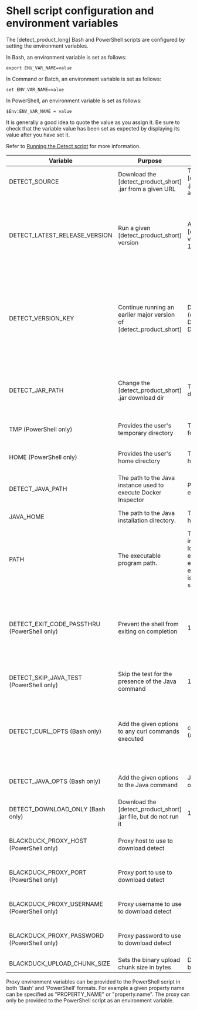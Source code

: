 # Shell script configuration and environment variables

The [detect_product_long] Bash and PowerShell scripts are configured by setting the environment variables.

In Bash, an environment variable is set as follows:

    export ENV_VAR_NAME=value

In Command or Batch, an environment variable is set as follows:

    set ENV_VAR_NAME=value

In PowerShell, an environment variable is set as follows:

    $Env:ENV_VAR_NAME = value

It is generally a good idea to quote the value as you assign it.
Be sure to check that the variable value has been set as expected by displaying its value after you have set it.

Refer to [Running the Detect script](../runningdetect/basics/runningscript.md) for more information.

| Variable             | Purpose                                             | Value           | Notes                                      |
| -------------------- | --------------------------------------------------- | --------------- | ------------------------------------------ |
| DETECT_SOURCE        | Download the [detect_product_short] .jar from a given URL |  The URL of the [detect_product_short] .jar file to download and run |                                            |
| DETECT_LATEST_RELEASE_VERSION | Run a given [detect_product_short] version |  A [detect_product_short] version (example: 10.0.0) | If you would like to run a [detect_product_short] version other than the latest, set DETECT_LATEST_RELEASE_VERSION to the [detect_product_short] version you would like to run (for example: 10.0.0). DETECT_SOURCE has precedence over DETECT_LATEST_RELEASE_VERSION. You can see the available [detect_product_short] versions in the binary repository specified in [download locations](../downloadingandinstalling/downloadlocations.md). |
| DETECT_VERSION_KEY | Continue running an earlier major version of [detect_product_short] | DETECT_LATEST (default), DETECT_LATEST_10, DETECT_LATEST_9 | If neither DETECT_SOURCE nor DETECT_LATEST_RELEASE_VERSION is specified, the script will use the version key to query Artifactory for the correct version to download. By default it will look for DETECT_LATEST, however the [detect_product_short] artifactory also includes keys for some of the major versions of [detect_product_short] such as DETECT_LATEST_9. You can view the available values for DETECT_VERSION_KEY in [detect_product_short] project in the binary repository specified in [download locations](../downloadingandinstalling/downloadlocations.md). |
| DETECT_JAR_PATH | Change the [detect_product_short] .jar download dir | The path to the .jar file download directory | If DETECT_JAR_PATH is provided, the script will use this location when downloading and running detect. The location of the jar will be DETECT_JAR_PATH/[detect_product_lowercase]-{version}.jar. The Bash script will default to '{user home directory}/detect/download' if no option is specified. |
| TMP (PowerShell only) | Provides the user's temporary directory | The path to a directory for temporary files | If DETECT_JAR_PATH is not provided, the script will use the environment 'TMP' variable as the folder for the [detect_product_short] .jar path. |
| HOME (PowerShell only) | Provides the user's home directory | The path to the user's home directory | If DETECT_JAR_PATH is not provided and no 'TMP' variable can be found, the '$HOME/tmp' folder will be used for the [detect_product_short] jar path. |
| DETECT_JAVA_PATH | The path to the Java instance used to execute Docker Inspector | Path to the Java executable file. | To set the Java instance used by [detect_product_short], invoke [detect_product_short] using a specific Java executible or set JAVA_HOME. |
| JAVA_HOME | The path to the Java installation directory. | The path to the Java home directory. | If DETECT_JAVA_PATH is not set, and JAVA_HOME is set, the script will execute $JAVA_HOME/bin/java. |
| PATH | The executable program path. | The list of directories in which the system looks for the executable file for each command executed (the syntax is operating system-specific). | If neither  DETECT_JAVA_PATH nor JAVA_HOME are set, the script assumes the directory containing the Java executable file is on the path. |
| DETECT_EXIT_CODE_PASSTHRU (PowerShell only) | Prevent the shell from exiting on completion | 1 | Setting this variable to '1' will cause the script to simply return the exit code but not exit. By default, the [detect_product_short] PowerShell script will exit with the exit code of [detect_product_short]. This is desirable because many CI's such as Team Foundation Server(TFS), will look at the scripts exit code to decide build status. It may be undesirable to exit the script in some situations such as when debugging in a terminal. |
| DETECT_SKIP_JAVA_TEST (PowerShell only) | Skip the test for the presence of the Java command |  1 | Setting this variable to '1' causes the script not to ensure that Java is on the path. By default the script will attempt to execute "java -version" to ensure that Java is available and executable. |
| DETECT_CURL_OPTS (Bash only) | Add the given options to any curl commands executed | curl command options (a string) | Use this variable to add options to the curl command used to download files such as the [detect_product_short] .jar file. For example, you can use this variable to set proxy settings for curl. The PowerShell script does not support this as it does not use curl. To supply proxy information to the PowerShell you can simply set the [detect_product_short] proxy settings as environment variables. |
| DETECT_JAVA_OPTS (Bash only) | Add the given options to the Java command | Java command options (a string) | Use this variable to add options to the Java command used to execute [detect_product_short]. The PowerShell script does not currently support this setting. |
| DETECT_DOWNLOAD_ONLY (Bash only) | Download the [detect_product_short] .jar file, but do not run it | 1 | Set this variable to 1 to download, but not run, the [detect_product_short] .jar file. The PowerShell script does not currently support this setting. |
| BLACKDUCK_PROXY_HOST (PowerShell only) | Proxy host to use to download detect | | When set, the PowerShell script will use the configured proxy information to download detect. Supports both environment variable styles (see below). |
| BLACKDUCK_PROXY_PORT (PowerShell only) | Proxy port to use to download detect | | When set, the PowerShell script will use the configured proxy information to download detect. Supports both environment variable styles (see below). |
| BLACKDUCK_PROXY_USERNAME (PowerShell only) | Proxy username to use to download detect | | When set, the PowerShell script will use the configured proxy information to download detect. Supports both environment variable styles (see below). |
| BLACKDUCK_PROXY_PASSWORD (PowerShell only) | Proxy password to use to download detect | | When set, the PowerShell script will use the configured proxy information to download detect. Supports both environment variable styles (see below). |
| BLACKDUCK_UPLOAD_CHUNK_SIZE | Sets the binary upload chunk size in bytes | Default 26,214,400 bytes | Minimum 26,214,400 bytes |

<note type="note"> Proxy environment variables can be provided to the PowerShell script in both 'Bash' and 'PowerShell' formats. For example a given property name can be specified as "PROPERTY_NAME" or "property.name". The proxy can only be provided to the PowerShell script as an environment variable.</note>

